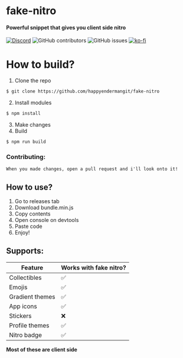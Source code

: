 # fake-nitro
#### Powerful snippet that gives you client side nitro

[![Discord](https://img.shields.io/discord/1103066670576193627?style=for-the-badge&color=%235562EA)](https://discord.gg/Q6UYNawvaF)
 ![GitHub contributors](https://img.shields.io/github/contributors/happyendermangit/fake-nitro?style=for-the-badge) ![GitHub issues](https://img.shields.io/github/issues/happyendermangit/fake-nitro?style=for-the-badge) [![ko-fi](https://ko-fi.com/img/githubbutton_sm.svg)](https://ko-fi.com/happyenderman)

# How to build?

1. Clone the repo
```sh
$ git clone https://github.com/happyendermangit/fake-nitro
```
2. Install modules
```sh
$ npm install
```
3. Make changes
4. Build
```sh
$ npm run build
```
  ### Contributing:
    When you made changes, open a pull request and i'll look onto it!


## How to use?
1. Go to releases tab
2. Download bundle.min.js
3. Copy contents
4. Open console on devtools
5. Paste code
6. Enjoy!

## Supports:

| Feature | Works with fake nitro? |
|----------|------------------------|
| Collectibles | ✅ | 
| Emojis | ✅ |
| Gradient themes | ✅ |
| App icons | ✅ |
| Stickers | ❌ | 
| Profile themes | ✅ |
| Nitro badge | ✅ | 

**Most of these are client side**
